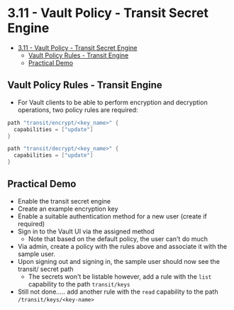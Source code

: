 # 3.11 - Vault Policy - Transit Secret Engine

- [3.11 - Vault Policy - Transit Secret Engine](#311---vault-policy---transit-secret-engine)
  - [Vault Policy Rules - Transit Engine](#vault-policy-rules---transit-engine)
  - [Practical Demo](#practical-demo)

## Vault Policy Rules - Transit Engine

- For Vault clients to be able to perform encryption and decryption operations, two policy rules are required:

```go
path "transit/encrypt/<key_name>" {
  capabilities = ["update"]
}

path "transit/decrypt/<key_name>" {
  capabilities = ["update"]
}
```

## Practical Demo

- Enable the transit secret engine
- Create an example encryption key
- Enable a suitable authentication method for a new user (create if required)
- Sign in to the Vault UI via the assigned method
  - Note that based on the default policy, the user can't do much
- Via admin,  create a policy with the rules above and associate it with the sample user.
- Upon signing out and signing in, the sample user should now see the transit/ secret path
  - The secrets won't be listable however, add a rule with the `list` capability to the path `transit/keys`
- Still not done..... add another rule with the `read` capability to the path `/transit/keys/<key-name>`

